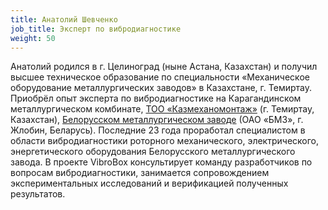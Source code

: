 ```yaml
---
title: Анатолий Шевченко
job_title: Эксперт по вибродиагностике
weight: 50
---
```

Анатолий родился в г. Целиноград (ныне Астана, Казахстан) и получил высшее техническое образование по специальности «Механическое оборудование металлургических заводов» в Казахстане, г. Темиртау. Приобрёл опыт эксперта по вибродиагностике на Карагандинском металлургическом комбинате, [ТОО «Казмеханомонтаж»](http://www.kmm.kz/page.php) (г. Темиртау, Казахстан), [Белорусском металлургическом заводе](https://www.belsteel.com/) (ОАО «БМЗ», г. Жлобин, Беларусь). Последние 23 года проработал специалистом в области вибродиагностики роторного механического, электрического, энергетического оборудования Белорусского металлургического завода. В проекте VibroBox консультирует команду разработчиков по вопросам вибродиагностики, занимается сопровождением экспериментальных исследований и верификацией полученных результатов.

